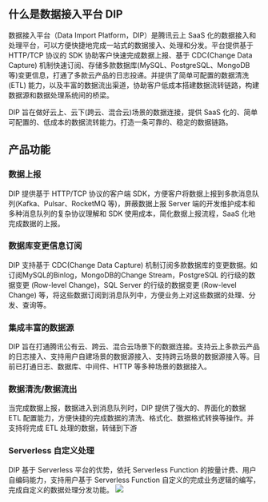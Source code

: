 ## 什么是数据接入平台 DIP

数据接入平台（Data Import Platform，DIP）是腾讯云上 SaaS 化的数据接入和处理平台，可以方便快捷地完成一站式的数据接入、处理和分发。平台提供基于 HTTP/TCP 协议的 SDK 协助客户快速完成数据上报、基于 CDC(Change Data Capture) 机制快速订阅、存储多款数据库(MySQL、PostgreSQL、MongoDB 等)变更信息，打通了多款云产品的日志投递。并提供了简单可配置的数据清洗 (ETL) 能力，以及丰富的数据流出渠道，协助客户低成本搭建数据流转链路，构建数据源和数据处理系统间的桥梁。


DIP 旨在做好云上、云下(跨云、混合云)场景的数据连接，提供 SaaS 化的、简单可配置的、低成本的数据流转能力。打造一条可靠的、稳定的数据链路。

## 产品功能

### 数据上报

  DIP 提供基于 HTTP/TCP 协议的客户端 SDK，方便客户将数据上报到多款消息队列(Kafka、Pulsar、RocketMQ 等)，屏蔽数据上报 Server 端的开发维护成本和多种消息队列的复杂协议理解和 SDK 使用成本，简化数据上报流程，SaaS 化地完成数据的上报。

### 数据库变更信息订阅

  DIP 支持基于 CDC(Change Data Capture) 机制订阅多款数据库的变更数据。如订阅MySQL的Binlog，MongoDB的Change Stream，PostgreSQL 的行级的数据变更 (Row-level Change)，SQL Server 的行级的数据变更 (Row-level Change) 等，将这些数据订阅到消息队列中，方便业务上对这些数据的处理、分发、查询等。

### 集成丰富的数据源

  DIP 旨在打通腾讯公有云、跨云、混合云场景下的数据连接。支持云上多款云产品的日志接入、支持用户自建场景的数据源接入、支持跨云场景的数据源接入等。目前已打通日志、数据库、中间件、HTTP 等多种场景的数据接入。

### 数据清洗/数据流出

  当完成数据上报，数据进入到消息队列时，DIP 提供了强大的、界面化的数据 ETL 配置能力，方便快捷的完成数据的清洗、格式化、数据格式转换等操作。并支持将完成 ETL 处理的数据，转储到下游

### Serverless 自定义处理

  DIP 基于 Serverless 平台的优势，依托 Serverless Function 的按量计费、用户自编码能力，支持用户基于 Serverless Function 自定义的完成业务逻辑的编写，完成自定义的数据处理分发功能。
![](https://qcloudimg.tencent-cloud.cn/raw/5cd50262a5fe7a10d3769f678a8342b5.svg)
